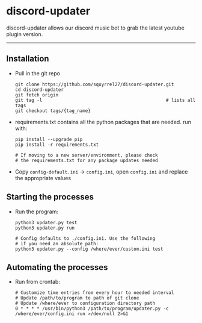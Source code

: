 # discord-updater

discord-updater allows our discord music bot to grab the latest youtube plugin version.

---

## Installation
- Pull in the git repo
    ```
    git clone https://github.com/squyrrel27/discord-updater.git
    cd discord-updater
    git fetch origin
    git tag -l                                              # lists all tags
    git checkout tags/{tag_name}
    ```
- requirements.txt contains all the python packages that are needed. run with:  
    ```
    pip install --upgrade pip  
    pip install -r requirements.txt

    # If moving to a new server/environment, please check 
    # the requirements.txt for any package updates needed
    ```
- Copy `config-default.ini` -> `config.ini`, open `config.ini` and replace the appropriate values


## Starting the processes
- Run the program:  
    ```
    python3 updater.py test  
    python3 updater.py run

    # Config defaults to ./config.ini. Use the following 
    # if you need an absolute path:
    python3 updater.py --config /where/ever/custom.ini test
    ```
## Automating the processes
- Run from crontab:  
    ```
    # Customize time entries from every hour to needed interval
    # Update /path/to/program to path of git clone
    # Update /where/ever to configuration directory path
    0 * * * * /usr/bin/python3 /path/to/program/updater.py -c /where/ever/config.ini run >/dev/null 2>&1
    ```
